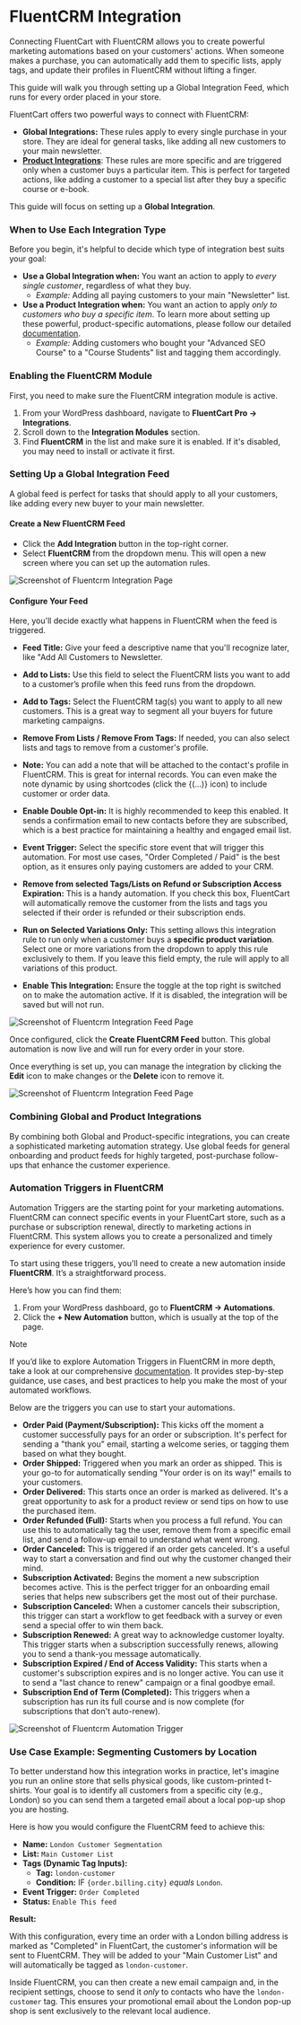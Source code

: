 # FluentCRM Integration

Connecting FluentCart with FluentCRM allows you to create powerful marketing automations based on your customers' actions. When someone makes a purchase, you can automatically add them to specific lists, apply tags, and update their profiles in FluentCRM without lifting a finger.

This guide will walk you through setting up a Global Integration Feed, which runs for every order placed in your store.

FluentCart offers two powerful ways to connect with FluentCRM:

* **Global Integrations:** These rules apply to every single purchase in your store. They are ideal for general tasks, like adding all new customers to your main newsletter.
* [**Product Integrations**](/guide/product-types-creation/managing-product-integrations.md): These rules are more specific and are triggered only when a customer buys a particular item. This is perfect for targeted actions, like adding a customer to a special list after they buy a specific course or e-book.

This guide will focus on setting up a **Global Integration**.

### When to Use Each Integration Type

Before you begin, it's helpful to decide which type of integration best suits your goal:

* **Use a Global Integration when:** You want an action to apply to *every single customer*, regardless of what they buy.
    * *Example:* Adding all paying customers to your main "Newsletter" list.
* **Use a Product Integration when:** You want an action to apply *only to customers who buy a specific item*. To learn more about setting up these powerful, product-specific automations, please follow our detailed [documentation](/guide/product-types-creation/managing-product-integrations.md).
    * *Example:* Adding customers who bought your "Advanced SEO Course" to a "Course Students" list and tagging them accordingly.


### Enabling the FluentCRM Module

First, you need to make sure the FluentCRM integration module is active.
 1. From your WordPress dashboard, navigate to **FluentCart Pro → Integrations**.
 2. Scroll down to the **Integration Modules** section.
 3. Find **FluentCRM** in the list and make sure it is enabled. If it's disabled, you may need to install or activate it first.

### Setting Up a Global Integration Feed

A global feed is perfect for tasks that should apply to all your customers, like adding every new buyer to your main newsletter.

#### Create a New FluentCRM Feed

 * Click the **Add Integration** button in the top-right corner.
 * Select **FluentCRM** from the dropdown menu. This will open a new screen where you can set up the automation rules.

![Screenshot of Fluentcrm Integration Page](/images/integrations/fluentcrm/add-integration.webp)

#### Configure Your Feed 

Here, you'll decide exactly what happens in FluentCRM when the feed is triggered.

* **Feed Title:** Give your feed a descriptive name that you'll recognize later, like "Add All Customers to Newsletter.
* **Add to Lists:** Use this field to select the FluentCRM lists you want to add to a customer’s profile when this feed runs from the dropdown.
* **Add to Tags:** Select the FluentCRM tag(s) you want to apply to all new customers. This is a great way to segment all your buyers for future marketing campaigns.
* **Remove From Lists / Remove From Tags:** If needed, you can also select lists and tags to remove from a customer's profile.
* **Note:** You can add a note that will be attached to the contact's profile in FluentCRM. This is great for internal records. You can even make the note dynamic by using shortcodes (click the {(...)} icon) to include customer or order data.
* **Enable Double Opt-in:** It is highly recommended to keep this enabled. It sends a confirmation email to new contacts before they are subscribed, which is a best practice for maintaining a healthy and engaged email list.
* **Event Trigger:** Select the specific store event that will trigger this automation. For most use cases, "Order Completed / Paid" is the best option, as it ensures only paying customers are added to your CRM. 

* **Remove from selected Tags/Lists on Refund or Subscription Access Expiration:** This is a handy automation. If you check this box, FluentCart will automatically remove the customer from the lists and tags you selected if their order is refunded or their subscription ends.
* **Run on Selected Variations Only:** This setting allows this integration rule to run only when a customer buys a **specific product variation**. Select one or more variations from the dropdown to apply this rule exclusively to them. If you leave this field empty, the rule will apply to all variations of this product.

* **Enable This Integration:** Ensure the toggle at the top right is switched on to make the automation active. If it is disabled, the integration will be saved but will not run.

![Screenshot of Fluentcrm Integration Feed Page](/images/integrations/fluentcrm/fluentcrm-integration-feed.webp)

Once configured, click the **Create FluentCRM Feed** button. This global automation is now live and will run for every order in your store.

Once everything is set up, you can manage the integration by clicking the **Edit** icon to make changes or the **Delete** icon to remove it.

![Screenshot of Fluentcrm Integration Feed Page](/images/integrations/fluentcrm/fluentcrm-integration-edit-or-delete.webp)

### Combining Global and Product Integrations

By combining both Global and Product-specific integrations, you can create a sophisticated marketing automation strategy. Use global feeds for general onboarding and product feeds for highly targeted, post-purchase follow-ups that enhance the customer experience.

### Automation Triggers in FluentCRM

Automation Triggers are the starting point for your marketing automations. FluentCRM can connect specific events in your FluentCart store, such as a purchase or subscription renewal, directly to marketing actions in FluentCRM. This system allows you to create a personalized and timely experience for every customer.

To start using these triggers, you'll need to create a new automation inside **FluentCRM**. It’s a straightforward process.

Here’s how you can find them:

 1. From your WordPress dashboard, go to **FluentCRM → Automations**.
 2. Click the **+ New Automation** button, which is usually at the top of the page.

> [!NOTE]
> If you’d like to explore Automation Triggers in FluentCRM in more depth, take a look at our comprehensive [documentation](/https://fluentcrm.com/docs/fluentcart-integration-with-fluentcrm/). It provides step-by-step guidance, use cases, and best practices to help you make the most of your automated workflows.

Below are the triggers you can use to start your automations.

 * **Order Paid (Payment/Subscription):** This kicks off the moment a customer successfully pays for an order or subscription. It's perfect for sending a "thank you" email, starting a welcome series, or tagging them based on what they bought.
 * **Order Shipped:** Triggered when you mark an order as shipped. This is your go-to for automatically sending "Your order is on its way!" emails to your customers.
 * **Order Delivered:** This starts once an order is marked as delivered. It's a great opportunity to ask for a product review or send tips on how to use the purchased item.
 * **Order Refunded (Full):** Starts when you process a full refund. You can use this to automatically tag the user, remove them from a specific email list, and send a follow-up email to understand what went wrong.
 * **Order Canceled:** This is triggered if an order gets canceled. It's a useful way to start a conversation and find out why the customer changed their mind.
 * **Subscription Activated:** Begins the moment a new subscription becomes active. This is the perfect trigger for an onboarding email series that helps new subscribers get the most out of their purchase.
 * **Subscription Canceled:** When a customer cancels their subscription, this trigger can start a workflow to get feedback with a survey or even send a special offer to win them back.
 * **Subscription Renewed:** A great way to acknowledge customer loyalty. This trigger starts when a subscription successfully renews, allowing you to send a thank-you message automatically.
 * **Subscription Expired / End of Access Validity:** This starts when a customer's subscription expires and is no longer active. You can use it to send a "last chance to renew" campaign or a final goodbye email.
 * **Subscription End of Term (Completed):** This triggers when a subscription has run its full course and is now complete (for subscriptions that don't auto-renew).

![Screenshot of Fluentcrm Automation Trigger](/images/integrations/fluentcrm/automation-trigger.webp)

### Use Case Example: Segmenting Customers by Location

To better understand how this integration works in practice, let's imagine you run an online store that sells physical goods, like custom-printed t-shirts. Your goal is to identify all customers from a specific city (e.g., London) so you can send them a targeted email about a local pop-up shop you are hosting.

Here is how you would configure the FluentCRM feed to achieve this:

* **Name:** `London Customer Segmentation`
* **List:** `Main Customer List`
* **Tags (Dynamic Tag Inputs):**
    * **Tag:** `london-customer`
    * **Condition:** IF `{order.billing.city}` *equals* `London`.
* **Event Trigger:** `Order Completed`
* **Status:** `Enable This feed`

**Result:**

With this configuration, every time an order with a London billing address is marked as "Completed" in FluentCart, the customer's information will be sent to FluentCRM. They will be added to your "Main Customer List" and will automatically be tagged as `london-customer`.

Inside FluentCRM, you can then create a new email campaign and, in the recipient settings, choose to send it *only* to contacts who have the `london-customer` tag. This ensures your promotional email about the London pop-up shop is sent exclusively to the relevant local audience.
